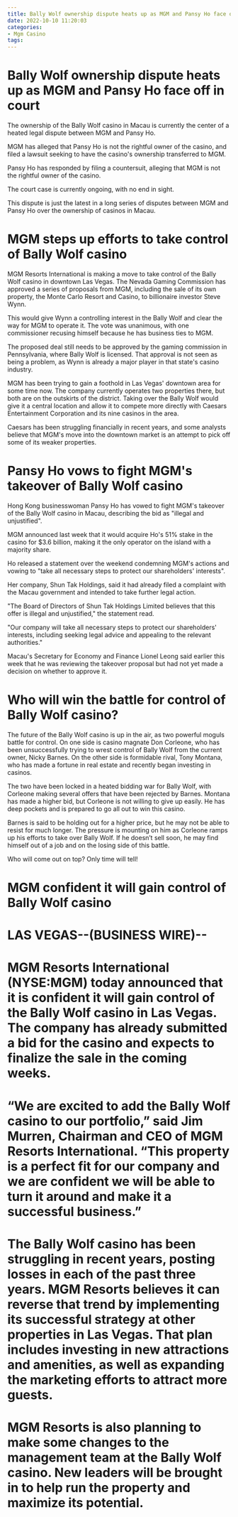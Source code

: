 ```yaml
---
title: Bally Wolf ownership dispute heats up as MGM and Pansy Ho face off in court
date: 2022-10-10 11:20:03
categories:
- Mgm Casino
tags:
---
```



#  Bally Wolf ownership dispute heats up as MGM and Pansy Ho face off in court

The ownership of the Bally Wolf casino in Macau is currently the center of a heated legal dispute between MGM and Pansy Ho.

MGM has alleged that Pansy Ho is not the rightful owner of the casino, and filed a lawsuit seeking to have the casino's ownership transferred to MGM.

Pansy Ho has responded by filing a countersuit, alleging that MGM is not the rightful owner of the casino.

The court case is currently ongoing, with no end in sight.

This dispute is just the latest in a long series of disputes between MGM and Pansy Ho over the ownership of casinos in Macau.

#  MGM steps up efforts to take control of Bally Wolf casino

MGM Resorts International is making a move to take control of the Bally Wolf casino in downtown Las Vegas. The Nevada Gaming Commission has approved a series of proposals from MGM, including the sale of its own property, the Monte Carlo Resort and Casino, to billionaire investor Steve Wynn.

This would give Wynn a controlling interest in the Bally Wolf and clear the way for MGM to operate it. The vote was unanimous, with one commissioner recusing himself because he has business ties to MGM.

The proposed deal still needs to be approved by the gaming commission in Pennsylvania, where Bally Wolf is licensed. That approval is not seen as being a problem, as Wynn is already a major player in that state's casino industry.

MGM has been trying to gain a foothold in Las Vegas' downtown area for some time now. The company currently operates two properties there, but both are on the outskirts of the district. Taking over the Bally Wolf would give it a central location and allow it to compete more directly with Caesars Entertainment Corporation and its nine casinos in the area.

Caesars has been struggling financially in recent years, and some analysts believe that MGM's move into the downtown market is an attempt to pick off some of its weaker properties.

#  Pansy Ho vows to fight MGM's takeover of Bally Wolf casino

Hong Kong businesswoman Pansy Ho has vowed to fight MGM's takeover of the Bally Wolf casino in Macau, describing the bid as "illegal and unjustified".

MGM announced last week that it would acquire Ho's 51% stake in the casino for $3.6 billion, making it the only operator on the island with a majority share.

Ho released a statement over the weekend condemning MGM's actions and vowing to "take all necessary steps to protect our shareholders' interests".

Her company, Shun Tak Holdings, said it had already filed a complaint with the Macau government and intended to take further legal action.

"The Board of Directors of Shun Tak Holdings Limited believes that this offer is illegal and unjustified," the statement read.

"Our company will take all necessary steps to protect our shareholders' interests, including seeking legal advice and appealing to the relevant authorities."

Macau's Secretary for Economy and Finance Lionel Leong said earlier this week that he was reviewing the takeover proposal but had not yet made a decision on whether to approve it.

#  Who will win the battle for control of Bally Wolf casino?

The future of the Bally Wolf casino is up in the air, as two powerful moguls battle for control. On one side is casino magnate Don Corleone, who has been unsuccessfully trying to wrest control of Bally Wolf from the current owner, Nicky Barnes. On the other side is formidable rival, Tony Montana, who has made a fortune in real estate and recently began investing in casinos.

The two have been locked in a heated bidding war for Bally Wolf, with Corleone making several offers that have been rejected by Barnes. Montana has made a higher bid, but Corleone is not willing to give up easily. He has deep pockets and is prepared to go all out to win this casino.

Barnes is said to be holding out for a higher price, but he may not be able to resist for much longer. The pressure is mounting on him as Corleone ramps up his efforts to take over Bally Wolf. If he doesn’t sell soon, he may find himself out of a job and on the losing side of this battle.

Who will come out on top? Only time will tell!

#  MGM confident it will gain control of Bally Wolf casino

#

# LAS VEGAS--(BUSINESS WIRE)--

# MGM Resorts International (NYSE:MGM) today announced that it is confident it will gain control of the Bally Wolf casino in Las Vegas. The company has already submitted a bid for the casino and expects to finalize the sale in the coming weeks.

# “We are excited to add the Bally Wolf casino to our portfolio,” said Jim Murren, Chairman and CEO of MGM Resorts International. “This property is a perfect fit for our company and we are confident we will be able to turn it around and make it a successful business.”

# The Bally Wolf casino has been struggling in recent years, posting losses in each of the past three years. MGM Resorts believes it can reverse that trend by implementing its successful strategy at other properties in Las Vegas. That plan includes investing in new attractions and amenities, as well as expanding the marketing efforts to attract more guests.

# MGM Resorts is also planning to make some changes to the management team at the Bally Wolf casino. New leaders will be brought in to help run the property and maximize its potential.